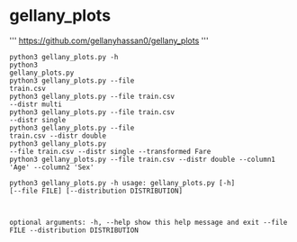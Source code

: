 # gellany_plots
'''
https://github.com/gellanyhassan0/gellany_plots
'''

<code>python3 gellany_plots.py -h</code><br>
<code>python3 gellany_plots.py </code><br>
<code>python3 gellany_plots.py --file train.csv </code><br>
<code>python3 gellany_plots.py --file train.csv --distr multi</code><br>
<code>python3 gellany_plots.py --file train.csv --distr single</code><br>
<code>python3 gellany_plots.py --file train.csv --distr double</code><br>
<code>python3 gellany_plots.py --file train.csv --distr single --transformed Fare</code><br>
<code>python3 gellany_plots.py --file train.csv --distr double --column1 'Age' --column2 'Sex'</code><br>
  
<code>python3 gellany_plots.py -h
usage: gellany_plots.py [-h] [--file FILE] [--distribution DISTRIBUTION]

optional arguments:
  -h, --help            show this help message and exit
  --file FILE
  --distribution DISTRIBUTION</code><br>

    
